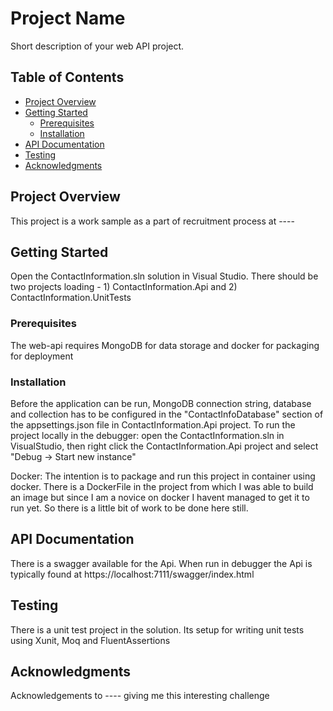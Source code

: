 # Project Name

Short description of your web API project.

## Table of Contents

- [Project Overview](#project-overview)
- [Getting Started](#getting-started)
  - [Prerequisites](#prerequisites)
  - [Installation](#installation)
- [API Documentation](#api-documentation)
- [Testing](#testing)
- [Acknowledgments](#acknowledgments)

## Project Overview

This project is a work sample as a part of recruitment process at ----

## Getting Started
Open the ContactInformation.sln solution in Visual Studio. There should be two projects loading - 1) ContactInformation.Api and 2) ContactInformation.UnitTests

### Prerequisites

The web-api requires MongoDB for data storage and docker for packaging for deployment

### Installation

Before the application can be run, MongoDB connection string, database and collection has to be configured in the "ContactInfoDatabase" section of the appsettings.json file in ContactInformation.Api project.
To run the project locally in the debugger: open the ContactInformation.sln in VisualStudio, then right click the ContactInformation.Api project and select "Debug -> Start new instance" 

Docker:
The intention is to package and run this project in container using docker. There is a DockerFile in the project from which I was able to build an image but since I am a novice on docker I havent managed to get it to run yet. So there is a little bit of work to be done here still.

## API Documentation

There is a swagger available for the Api. When run in debugger the Api is typically found  at https://localhost:7111/swagger/index.html 

## Testing

There is a unit test project in the solution. Its setup for writing unit tests using Xunit, Moq and FluentAssertions


## Acknowledgments

Acknowledgements to ---- giving me this interesting challenge 
